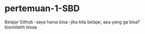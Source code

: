 # pertemuan-1-SBD
Belajar Github
-saya harus bisa
-jika kita belajar, apa yang ga bisa?
bismillahh
bisaa
